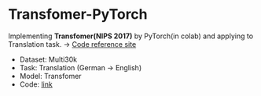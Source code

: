 # Transfomer-PyTorch
Implementing **Transfomer(NIPS 2017)** by PyTorch(in colab) and applying to Translation task. ->
[Code reference site](https://github.com/ndb796/Deep-Learning-Paper-Review-and-Practice/blob/master/code_practices/Attention_is_All_You_Need_Tutorial_(German_English).ipynb)

- Dataset: Multi30k
- Task: Translation (German -> English)
- Model: Transfomer
- Code: [link](https://github.com/ChoiDae1/Transfomer-PyTorch/blob/main/Implementing_Transfomer.ipynb)
